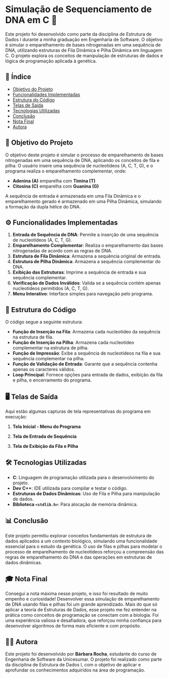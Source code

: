 # Simulação de Sequenciamento de DNA em C 🧬

Este projeto foi desenvolvido como parte da disciplina de Estrutura de Dados I durante a minha graduação em Engenharia de Software. O objetivo é simular o emparelhamento de bases nitrogenadas em uma sequência de DNA, utilizando estruturas de Fila Dinâmica e Pilha Dinâmica em linguagem C. O projeto explora os conceitos de manipulação de estruturas de dados e lógica de programação aplicada à genética.

## 📑 Índice

- [Objetivo do Projeto](#objetivo-do-projeto)
- [Funcionalidades Implementadas](#funcionalidades-implementadas)
- [Estrutura do Código](#estrutura-do-código)
- [Telas de Saída](#telas-de-saída)
- [Tecnologias Utilizadas](#tecnologias-utilizadas)
- [Conclusão](#conclusão)
- [Nota Final](#nota-final)
- [Autora](#autora)

## <a name="objetivo-do-projeto"></a> 🎯 Objetivo do Projeto

O objetivo deste projeto é simular o processo de emparelhamento de bases nitrogenadas em uma sequência de DNA, aplicando os conceitos de fila e pilha. O usuário insere uma sequência de nucleotídeos (A, C, T, G), e o programa realiza o emparelhamento complementar, onde:

- **Adenina (A)** emparelha com **Timina (T)**
- **Citosina (C)** emparelha com **Guanina (G)**

A sequência de entrada é armazenada em uma Fila Dinâmica e o emparelhamento gerado é armazenado em uma Pilha Dinâmica, simulando a formação da dupla hélice do DNA.

## <a name="funcionalidades-implementadas"></a> ⚙️ Funcionalidades Implementadas

1. **Entrada de Sequência de DNA**: Permite a inserção de uma sequência de nucleotídeos (A, C, T, G).
2. **Emparelhamento Complementar**: Realiza o emparelhamento das bases nitrogenadas de acordo com as regras de DNA.
3. **Estrutura de Fila Dinâmica**: Armazena a sequência original de entrada.
4. **Estrutura de Pilha Dinâmica**: Armazena a sequência complementar do DNA.
5. **Exibição das Estruturas**: Imprime a sequência de entrada e sua sequência complementar.
6. **Verificação de Dados Inválidos**: Valida se a sequência contém apenas nucleotídeos permitidos (A, C, T, G).
7. **Menu Interativo**: Interface simples para navegação pelo programa.

## <a name="estrutura-do-código"></a> 🧬 Estrutura do Código

O código segue a seguinte estrutura:

- **Função de Inserção na Fila**: Armazena cada nucleotídeo da sequência na estrutura de fila.
- **Função de Inserção na Pilha**: Armazena cada nucleotídeo complementar na estrutura de pilha.
- **Função de Impressão**: Exibe a sequência de nucleotídeos na fila e sua sequência complementar na pilha.
- **Função de Validação de Entrada**: Garante que a sequência contenha apenas os caracteres válidos.
- **Loop Principal**: Fornece opções para entrada de dados, exibição da fila e pilha, e encerramento do programa.

## <a name="telas-de-saída"></a> 🖥️ Telas de Saída

Aqui estão algumas capturas de tela representativas do programa em execução:

1. **Tela Inicial - Menu do Programa**


2. **Tela de Entrada de Sequência**


3. **Tela de Exibição da Fila e Pilha**

## <a name="tecnologias-utilizadas"></a> 🛠️ Tecnologias Utilizadas

- **C**: Linguagem de programação utilizada para o desenvolvimento do projeto.
- **Dev C++**: IDE utilizada para compilar e testar o código.
- **Estruturas de Dados Dinâmicas**: Uso de Fila e Pilha para manipulação de dados.
- **Biblioteca `<stdlib.h>`**: Para alocação de memória dinâmica.

## <a name="conclusão"></a> 📊 Conclusão

Este projeto permitiu explorar conceitos fundamentais de estrutura de dados aplicados a um contexto biológico, simulando uma funcionalidade essencial para o estudo da genética. O uso de filas e pilhas para modelar o processo de emparelhamento de nucleotídeos reforçou a compreensão das regras de emparelhamento do DNA e das operações em estruturas de dados dinâmicas.

## <a name="nota-final"></a> 🎓 Nota Final

Consegui a nota máxima nesse projeto, e isso foi resultado de muito empenho e curiosidade! Desenvolver essa simulação de emparelhamento de DNA usando filas e pilhas foi um grande aprendizado. Mais do que só aplicar a teoria de Estruturas de Dados, esse projeto me fez entender na prática como conceitos de programação se conectam com a biologia. Foi uma experiência valiosa e desafiadora, que reforçou minha confiança para desenvolver algoritmos de forma mais eficiente e com propósito.

## <a name="autora"></a> 👩‍💻 Autora

Este projeto foi desenvolvido por **Bárbara Rocha**, estudante do curso de Engenharia de Software da Unicesumar. O projeto foi realizado como parte da disciplina de Estrutura de Dados I, com o objetivo de aplicar e aprofundar os conhecimentos adquiridos na área de programação.
